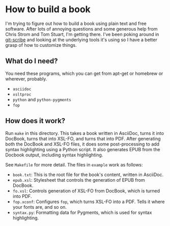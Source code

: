 # How to build a book

I'm trying to figure out how to build a book using plain text and free software.
After lots of annoying questions and some generous help from Chris Strom and Tom
Stuart, I'm getting there. I've been poking around in
[git-scribe](https://github.com/schacon/git-scribe) and looking at the
underlying tools it's using so I have a better grasp of how to customize things.


## What do I need?

You need these programs, which you can get from apt-get or homebrew or wherever,
probably.

* `asciidoc`
* `xsltproc`
* `python` and `python-pygments`
* `fop`


## How does it work?

Run `make` in this directory. This takes a book written in AsciiDoc, turns it
into DocBook, turns that into XSL-FO, and turns that into PDF. After generating
both the DocBook and XSL-FO files, it does some post-processing to add syntax
highlighting using a Python script. It also generates EPUB from the Docbook
output, including syntax highlighting.

See `Makefile` for more detail. The files in `example` work as follows:

* `book.txt`: This is the root file for the book's content, written in AsciiDoc.
* `epub.xsl`: Stylesheet that controls the generation of EPUB from DocBook.
* `fo.xsl`: Controls generation of XSL-FO from DocBook, which is turned into PDF.
* `fop.xconf`: Configures `fop`, which turns XSL-FO into a PDF. Tells it where
  your fonts are, and so on.
* `syntax.py`: Formatting data for Pygments, which is used for syntax
  highlighting.


